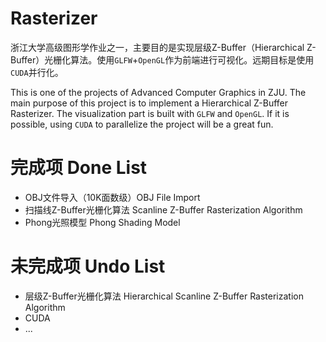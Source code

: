 # Rasterizer

浙江大学高级图形学作业之一，主要目的是实现层级Z-Buffer（Hierarchical Z-Buffer）光栅化算法。使用`GLFW`+`OpenGL`作为前端进行可视化。远期目标是使用`CUDA`并行化。

This is one of the projects of Advanced Computer Graphics in ZJU. The main purpose of this project is to implement a Hierarchical Z-Buffer Rasterizer. The visualization part is built with `GLFW` and `OpenGL`. If it is possible, using `CUDA` to parallelize the project will be a great fun.

# 完成项 Done List

- OBJ文件导入（10K面数级）OBJ File Import
- 扫描线Z-Buffer光栅化算法 Scanline Z-Buffer Rasterization Algorithm
- Phong光照模型 Phong Shading Model

# 未完成项 Undo List

- 层级Z-Buffer光栅化算法 Hierarchical Scanline Z-Buffer Rasterization Algorithm
- CUDA
- ...
